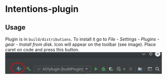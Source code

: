 # Intentions-plugin
## Usage
Plugin is in ```build/distributions```. To install it go to <i>File - Settings - Plugins - gear - Install from disk</i>. Icon will appear on the toolbar (see image). Place caret on code and press this button.  
![Location of button](./.github/uHgUmQk%20-%20Imgur.png)  

